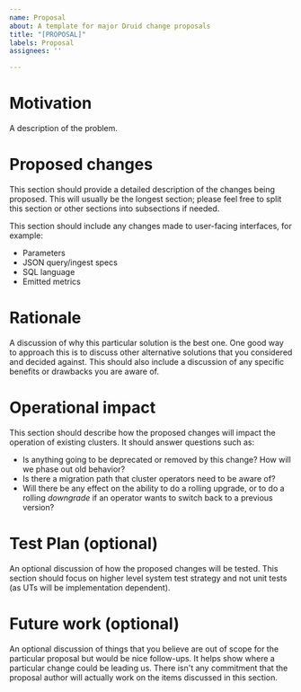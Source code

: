 ```yaml
---
name: Proposal
about: A template for major Druid change proposals
title: "[PROPOSAL]"
labels: Proposal
assignees: ''

---
```


<!--
  ~ Licensed to the Apache Software Foundation (ASF) under one
  ~ or more contributor license agreements.  See the NOTICE file
  ~ distributed with this work for additional information
  ~ regarding copyright ownership.  The ASF licenses this file
  ~ to you under the Apache License, Version 2.0 (the
  ~ "License"); you may not use this file except in compliance
  ~ with the License.  You may obtain a copy of the License at
  ~
  ~   http://www.apache.org/licenses/LICENSE-2.0
  ~
  ~ Unless required by applicable law or agreed to in writing,
  ~ software distributed under the License is distributed on an
  ~ "AS IS" BASIS, WITHOUT WARRANTIES OR CONDITIONS OF ANY
  ~ KIND, either express or implied.  See the License for the
  ~ specific language governing permissions and limitations
  ~ under the License.
  -->

# Motivation

A description of the problem.

# Proposed changes

This section should provide a detailed description of the changes being proposed. This will usually be the longest section; please feel free to split this section or other sections into subsections if needed.

This section should include any changes made to user-facing interfaces, for example:
- Parameters
- JSON query/ingest specs
- SQL language
- Emitted metrics

# Rationale

A discussion of why this particular solution is the best one. One good way to approach this is to discuss other alternative solutions that you considered and decided against. This should also include a discussion of any specific benefits or drawbacks you are aware of.

# Operational impact

This section should describe how the proposed changes will impact the operation of existing clusters. It should answer questions such as:

- Is anything going to be deprecated or removed by this change? How will we phase out old behavior?
- Is there a migration path that cluster operators need to be aware of?
- Will there be any effect on the ability to do a rolling upgrade, or to do a rolling _downgrade_ if an operator wants to switch back to a previous version?

# Test Plan (optional)

An optional discussion of how the proposed changes will be tested. This section should focus on higher level system test strategy and not unit tests (as UTs will be implementation dependent). 

# Future work (optional)

An optional discussion of things that you believe are out of scope for the particular proposal but would be nice follow-ups. It helps show where a particular change could be leading us. There isn't any commitment that the proposal author will actually work on the items discussed in this section.
